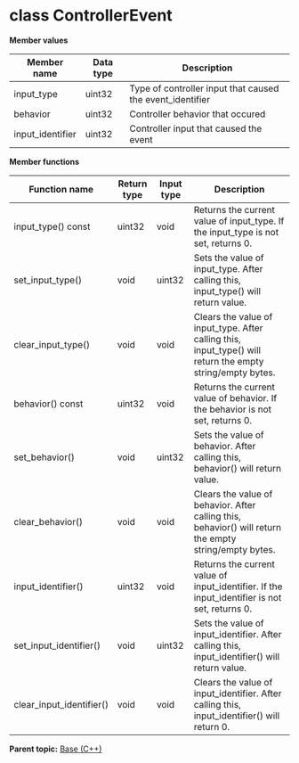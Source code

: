 # class ControllerEvent

 **Member values** 

|Member name|Data type|Description|
|-----------|---------|-----------|
|input\_type|uint32|Type of controller input that caused the event\_identifier|
|behavior|uint32|Controller behavior that occured|
|input\_identifier|uint32|Controller input that caused the event|

 **Member functions** 

|Function name|Return type|Input type|Description|
|-------------|-----------|----------|-----------|
|input\_type\(\) const|uint32|void|Returns the current value of input\_type. If the input\_type is not set, returns 0.|
|set\_input\_type\(\)|void|uint32|Sets the value of input\_type. After calling this, input\_type\(\) will return value.|
|clear\_input\_type\(\)|void|void|Clears the value of input\_type. After calling this, input\_type\(\) will return the empty string/empty bytes.|
|behavior\(\) const|uint32|void|Returns the current value of behavior. If the behavior is not set, returns 0.|
|set\_behavior\(\)|void|uint32|Sets the value of behavior. After calling this, behavior\(\) will return value.|
|clear\_behavior\(\)|void|void|Clears the value of behavior. After calling this, behavior\(\) will return the empty string/empty bytes.|
|input\_identifier\(\)|uint32|void|Returns the current value of input\_identifier. If the input\_identifier is not set, returns 0.|
|set\_input\_identifier\(\)|void|uint32|Sets the value of input\_identifier. After calling this, input\_identifier\(\) will return value.|
|clear\_input\_identifier\(\)|void|void|Clears the value of input\_identifier. After calling this, input\_identifier\(\) will return 0.|

**Parent topic:** [Base \(C++\)](../../summary_pages/Base.md)

